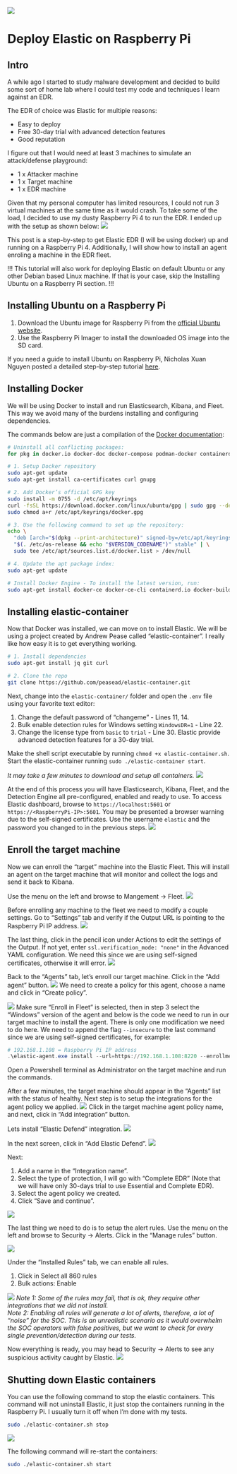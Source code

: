 ![](imgs/elastic/raspberrypi_header.png)

# Deploy Elastic on Raspberry Pi

## Intro
A while ago I started to study malware development and decided to build some sort of home lab where I could test my code and techniques I learn against an EDR.

The EDR of choice was Elastic for multiple reasons:
- Easy to deploy
- Free 30-day trial with advanced detection features
- Good reputation

I figure out that I would need at least 3 machines to simulate an attack/defense playground:

- 1 x Attacker machine
- 1 x Target machine
- 1 x EDR machine

Given that my personal computer has limited resources, I could not run 3 virtual machines at the same time as it would crash. To take some of the load, I decided to use my dusty Raspberry Pi 4 to run the EDR. I ended up with the setup as shown below:
![](imgs/elastic/diagram.svg)

This post is a step-by-step to get Elastic EDR (I will be using docker) up and running on a Raspberry Pi 4. Additionally, I will show how to install an agent enroling a machine in the EDR fleet.

!!!
This tutorial will also work for deploying Elastic on default Ubuntu or any other Debian based Linux machine. If that is your case, skip the Installing Ubuntu on a Raspberry Pi section.
!!!

## Installing Ubuntu on a Raspberry Pi
1. Download the Ubuntu image for Raspberry Pi from the [official Ubuntu website](https://ubuntu.com/download/raspberry-pi).
2. Use the Raspberry Pi Imager to install the downloaded OS image into the SD card.

If you need a guide to install Ubuntu on Raspberry Pi, Nicholas Xuan Nguyen posted a detailed step-by-step tutorial [here](https://adamtheautomator.com/ubuntu-on-raspberry-pi/).

## Installing Docker
We will be using Docker to install and run Elasticsearch, Kibana, and Fleet. This way we avoid many of the burdens installing and configuring dependencies.

The commands below are just a compilation of the [Docker documentation](https://docs.docker.com/engine/install/ubuntu/):
```bash
# Uninstall all conflicting packages:
for pkg in docker.io docker-doc docker-compose podman-docker containerd runc; do sudo apt-get remove $pkg; done

# 1. Setup Docker repository
sudo apt-get update
sudo apt-get install ca-certificates curl gnupg

# 2. Add Docker’s official GPG key
sudo install -m 0755 -d /etc/apt/keyrings
curl -fsSL https://download.docker.com/linux/ubuntu/gpg | sudo gpg --dearmor -o /etc/apt/keyrings/docker.gpg
sudo chmod a+r /etc/apt/keyrings/docker.gpg

# 3. Use the following command to set up the repository:
echo \
  "deb [arch="$(dpkg --print-architecture)" signed-by=/etc/apt/keyrings/docker.gpg] https://download.docker.com/linux/ubuntu \
  "$(. /etc/os-release && echo "$VERSION_CODENAME")" stable" | \
  sudo tee /etc/apt/sources.list.d/docker.list > /dev/null

# 4. Update the apt package index:
sudo apt-get update

# Install Docker Engine - To install the latest version, run:
sudo apt-get install docker-ce docker-ce-cli containerd.io docker-buildx-plugin docker-compose-plugin
```

## Installing elastic-container
Now that Docker was installed, we can move on to install Elastic. We will be using a project created by Andrew Pease called “elastic-container”. I really like how easy it is to get everything working.
```bash
# 1. Install dependencies
sudo apt-get install jq git curl

# 2. Clone the repo
git clone https://github.com/peasead/elastic-container.git
```
Next, change into the `elastic-container/` folder and open the `.env` file using your favorite text editor:

1. Change the default password of “changeme” - Lines 11, 14.
2. Bulk enable detection rules for Windows setting `WindowsDR=1` - Line 22.
3. Change the license type from `basic` to `trial` - Line 30. Elastic provide advanced detection features for a 30-day trial.

Make the shell script executable by running `chmod +x elastic-container.sh`. Start the elastic-container running `sudo ./elastic-container start`.

*It may take a few minutes to download and setup all containers.*
![](imgs/elastic/img2.png)

At the end of this process you will have Elasticsearch, Kibana, Fleet, and the Detection Engine all pre-configured, enabled and ready to use. To access Elastic dashboard, browse to `https://localhost:5601` or `https://<RaspberryPi-IP>:5601`. You may be presented a browser warning due to the self-signed certificates. Use the username `elastic` and the password you changed to in the previous steps.
![](imgs/elastic/img3.png)

## Enroll the target machine
Now we can enroll the “target” machine into the Elastic Fleet. This will install an agent on the target machine that will monitor and collect the logs and send it back to Kibana.

Use the menu on the left and browse to Mangement → Fleet.
![](imgs/elastic/img4.png)

Before enrolling any machine to the fleet we need to modify a couple settings. Go to “Settings” tab and verify if the Output URL is pointing to the Raspberry Pi IP address.
![](imgs/elastic/img5.png)

The last thing, click in the pencil icon under Actions to edit the settings of the Output. If not yet, enter `ssl.verification_mode: "none"` in the Advanced YAML configuration. We need this since we are using self-signed certificates, otherwise it will error.
![](imgs/elastic/img6.png)

Back to the “Agents” tab, let’s enroll our target machine. Click in the “Add agent” button.
![](imgs/elastic/img7.png)
We need to create a policy for this agent, choose a name and click in “Create policy”.

![](imgs/elastic/img8.png)
Make sure “Enroll in Fleet” is selected, then in step 3 select the “Windows” version of the agent and below is the code we need to run in our target machine to install the agent. There is only one modification we need to do here. We need to append the flag `--insecure` to the last command since we are using self-signed certificates, for example:
```PowerShell
# 192.168.1.108 = Raspberry Pi IP address
.\elastic-agent.exe install --url=https://192.168.1.108:8220 --enrollment-token=czJO...piQQ== --insecure
```

Open a Powershell terminal as Administrator on the target machine and run the commands.

After a few minutes, the target machine should appear in the “Agents” list with the status of healthy. Next step is to setup the integrations for the agent policy we applied.
![](imgs/elastic/img9.png)
Click in the target machine agent policy name, and next, click in “Add integration” button.

Lets install “Elastic Defend” integration.
![](imgs/elastic/img10.png)

In the next screen, click in “Add Elastic Defend”.
![](imgs/elastic/img11.png)

Next:
1. Add a name in the “Integration name”.
2. Select the type of protection, I will go with “Complete EDR” (Note that we will have only 30-days trial to use Essential and Complete EDR).
3. Select the agent policy we created.
4. Click “Save and continue”.

![](imgs/elastic/img12.png)

The last thing we need to do is to setup the alert rules. Use the menu on the left and browse to Security → Alerts. Click in the “Manage rules” button.

![](imgs/elastic/img13.png)

Under the “Installed Rules” tab, we can enable all rules. 
1. Click in Select all 860 rules
2. Bulk actions: Enable

![](imgs/elastic/img14.png)
*Note 1: Some of the rules may fail, that is ok, they require other integrations that we did not install.  
Note 2: Enabling all rules will generate a lot of alerts, therefore, a lot of “noise” for the SOC. This is an unrealistic scenario as it would overwhelm the SOC operators with false positives, but we want to check for every single prevention/detection during our tests.*

Now everything is ready, you may head to Security → Alerts to see any suspicious activity caught by Elastic.
![](imgs/elastic/img15.png)

## Shutting down Elastic containers
You can use the following command to stop the elastic containers. This command will not uninstall Elastic, it just stop the containers running in the Raspberry Pi. I usually turn it off when I’m done with my tests.
```bash
sudo ./elastic-container.sh stop
```
![](imgs/elastic/img16.png)

The following command will re-start the containers:
```bash
sudo ./elastic-container.sh start
```